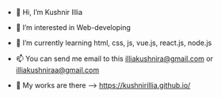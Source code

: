 - 👋 Hi, I’m Kushnir Illia
- 👀 I’m interested in Web-developing
- 🌱 I’m currently learning html, css, js, vue.js, react.js, node.js

- 📫 You can send me email to this illiakushnira@gmail.com or illiakushniraa@gmail.com

- 💼 My works are there --> https://kushnirillia.github.io/
